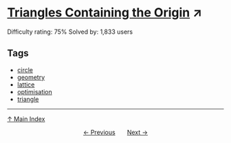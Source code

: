 # [Triangles Containing the Origin](https://projecteuler.net/problem=184) ↗️

Difficulty rating: 75%
Solved by: 1,833 users
## Tags

- [circle](../tags/circle.md)
- [geometry](../tags/geometry.md)
- [lattice](../tags/lattice.md)
- [optimisation](../tags/optimisation.md)
- [triangle](../tags/triangle.md)



---

[↑ Main Index](../README.md)


<div align=center><a href='183.md'>← Previous</a> &nbsp;&nbsp; &nbsp;&nbsp;  <a href='185.md'>Next →</a></div>
